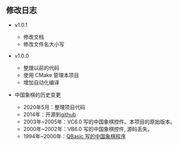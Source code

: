 ## 修改日志

- v1.0.1
  + 修改文档
  + 修改文件名大小写

- v1.0.0
  + 整理以前的代码
  + 使用 CMake 管理本项目
  + 增加自动化编译

- 中国象棋的历史变更
  + 2020年5月：整理项目代码
  + 2014年：开源到[github](https://github.com/KangLin/ChineseChessCtr/commits/master)
  + 2003年~2005年：VC6.0 写的中国象棋控件。本项目的原始版本。
  + 2000年~2002年：VB6.0 写的中国象棋控件, 源码丢失。
  + 1994年~2000年：[QBasic 写的中国象棋程序](https://github.com/KangLin/pre2006/tree/master/VB/XQ)
